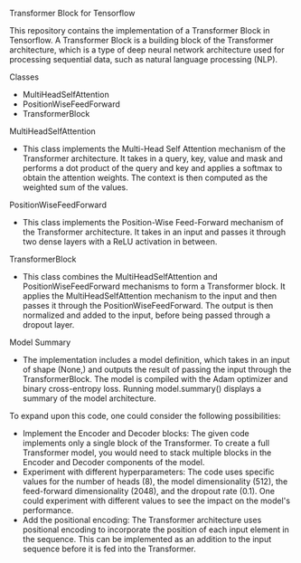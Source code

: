 Transformer Block for Tensorflow

This repository contains the implementation of a Transformer Block in Tensorflow. A Transformer Block is a building block of the Transformer architecture, which is a type of deep neural network architecture used for processing sequential data, such as natural language processing (NLP).

Classes
- MultiHeadSelfAttention
- PositionWiseFeedForward
- TransformerBlock

MultiHeadSelfAttention
- This class implements the Multi-Head Self Attention mechanism of the Transformer architecture. It takes in a query, key, value and mask and performs a dot product of the query and key and applies a softmax to obtain the attention weights. The context is then computed as the weighted sum of the values.

PositionWiseFeedForward
- This class implements the Position-Wise Feed-Forward mechanism of the Transformer architecture. It takes in an input and passes it through two dense layers with a ReLU activation in between.

TransformerBlock
- This class combines the MultiHeadSelfAttention and PositionWiseFeedForward mechanisms to form a Transformer block. It applies the MultiHeadSelfAttention mechanism to the input and then passes it through the PositionWiseFeedForward. The output is then normalized and added to the input, before being passed through a dropout layer.

Model Summary
- The implementation includes a model definition, which takes in an input of shape (None,) and outputs the result of passing the input through the TransformerBlock. The model is compiled with the Adam optimizer and binary cross-entropy loss. Running model.summary() displays a summary of the model architecture.

To expand upon this code, one could consider the following possibilities:

- Implement the Encoder and Decoder blocks: The given code implements only a single block of the Transformer. To create a full Transformer model, you would need to stack multiple blocks in the Encoder and Decoder components of the model.
- Experiment with different hyperparameters: The code uses specific values for the number of heads (8), the model dimensionality (512), the feed-forward dimensionality (2048), and the dropout rate (0.1). One could experiment with different values to see the impact on the model's performance.
- Add the positional encoding: The Transformer architecture uses positional encoding to incorporate the position of each input element in the sequence. This can be implemented as an addition to the input sequence before it is fed into the Transformer.
